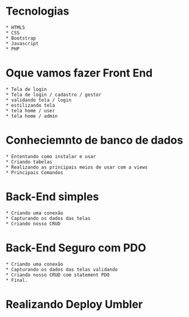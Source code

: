 # Tecnologias
    * HTML5
    * CSS
    * Bootstrap
    * Javascript
    * PHP
# Oque vamos fazer Front End
    * Tela de login
    * Tela de login / cadastro / gestor
    * validando tela / login
    * estilizando tela
    * tela home / user
    * tela home / admin
# Conheciemnto de banco de dados
    * Ententando como instalar e usar
    * Criando tabelas
    * Realizando as principais meios de usar com a views
    * Principais Comandos
# Back-End simples
    * Criando uma conexão
    * Capturando os dados das telas
    * Criando nosso CRUD
# Back-End Seguro com PDO
    * Criando uma conexão
    * Capturando os dados das telas validando
    * Criando nosso CRUD com statement PDO
    * Final.
# Realizando Deploy Umbler
